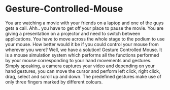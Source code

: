 # Gesture-Controlled-Mouse
You are watching a movie with your friends on a laptop and one of the guys gets a call.
Ahh.. you have to get off your place to pause the movie. 
You are giving a presentation on a projector and need to switch between applications. 
You have to move across the whole stage to the podium to use your mouse. 
How better would it be if you could control your mouse from wherever you were? 
Well, we have a solution! Gesture Controlled Mouse.
It is a mouse simulation system which performs all the functions performed by
your mouse corresponding to your hand movements and gestures. 
Simply speaking, a camera captures your video and depending on your hand gestures, 
you can move the cursor and perform left click, right click, drag, select and scroll up and down. 
The predefined gestures make use of only three fingers marked by different colours.
